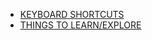 - [KEYBOARD SHORTCUTS](./KEYBOARD_SHORTCUTS/index.md)
- [THINGS TO LEARN/EXPLORE](./THINGS_TO_LEARN/index.md)
